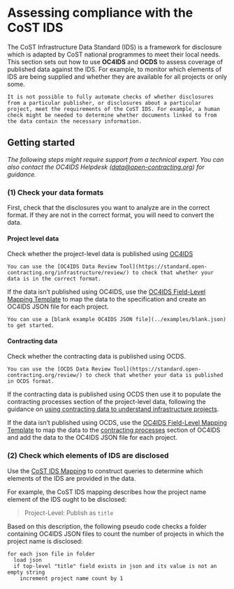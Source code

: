 # Assessing compliance with the CoST IDS

The CoST Infrastructure Data Standard (IDS) is a framework for disclosure which is adapted by CoST national programmes to meet their local needs. This section sets out how to use **OC4IDS** and **OCDS** to assess coverage of published data against the IDS. For example, to monitor which elements of IDS are being supplied and whether they are available for all projects or only some.

```{note}
It is not possible to fully automate checks of whether disclosures from a particular publisher, or disclosures about a particular project, meet the requirements of the CoST IDS. For example, a human check might be needed to determine whether documents linked to from the data contain the necessary information.
```

## Getting started

*The following steps might require support from a technical expert. You can also contact the OC4IDS Helpdesk ([data@open-contracting.org](mailto:data@open-contracting.org)) for guidance.*

### (1) Check your data formats

First, check that the disclosures you want to analyze are in the correct format. If they are not in the correct format, you will need to convert the data.

#### Project level data

Check whether the project-level data is published using [OC4IDS](../../projects/index)

```{tip}
You can use the [OC4IDS Data Review Tool](https://standard.open-contracting.org/infrastructure/review/) to check that whether your data is in the correct format.
```

If the data isn’t published using OC4IDS, use the [OC4IDS Field-Level Mapping Template](https://www.open-contracting.org/resources/oc4ids-field-level-mapping-template/) to map the data to the specification and create an OC4IDS JSON file for each project.

```{tip}
You can use a [blank example OC4IDS JSON file](../examples/blank.json) to get started.
```

#### Contracting data

Check whether the contracting data is published using OCDS.

```{tip}
You can use the [OCDS Data Review Tool](https://standard.open-contracting.org/review/) to check that whether your data is published in OCDS format.
```

If the contracting data is published using OCDS then use it to populate the contracting processes section of the project-level data, following the guidance on [using contracting data to understand infrastructure projects](using).

If the data isn’t published using OCDS, use the [OC4IDS Field-Level Mapping Template](https://www.open-contracting.org/resources/oc4ids-field-level-mapping-template/) to map the data to the [contracting processes](../reference/schema.md#contractingprocess) section of OC4IDS and add the data to the OC4IDS JSON file for each project.

### (2) Check which elements of IDS are disclosed

Use the [CoST IDS Mapping](../../cost/index) to construct queries to determine which elements of the IDS are provided in the data.

For example, the CoST IDS mapping describes how the project name element of the IDS ought to be disclosed:

> Project-Level: Publish as `title`

Based on this description, the following pseudo code checks a folder containing OC4IDS JSON files to count the number of projects in which the project name is disclosed:

```none
for each json file in folder
  load json
  if top-level "title" field exists in json and its value is not an empty string
    increment project name count by 1    
```
